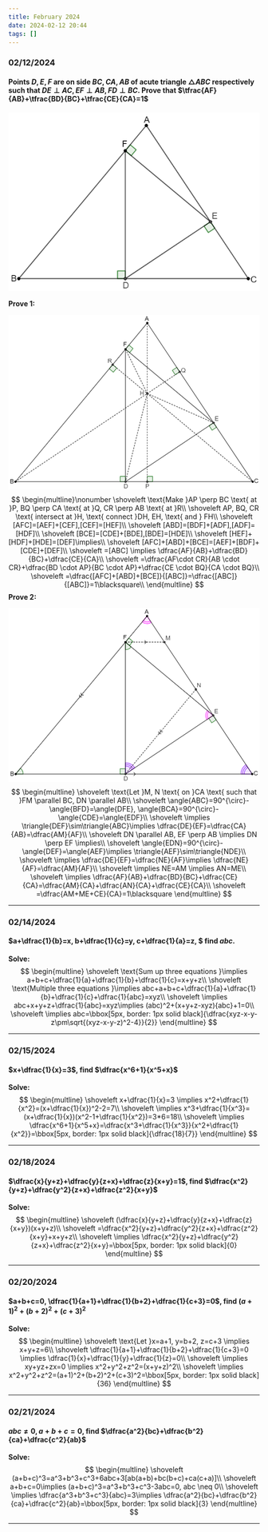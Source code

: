 ```yaml
---
title: February 2024
date: 2024-02-12 20:44
tags: []
---
```


### 02/12/2024

#### Points $D,E,F$ are on side $BC, CA, AB$ of acute triangle $\triangle{ABC}$ respectively such that $DE \perp AC, EF \perp AB, FD \perp BC$. Prove that $\tfrac{AF}{AB}+\tfrac{BD}{BC}+\tfrac{CE}{CA}=1$

![image-20240212115039732](/assets/images/2024/image-20240212115039732.png)

**Prove 1:**

![image-20240212160636085](/assets/images/2024/image-20240212155937058.png)
$$
\begin{multline}\nonumber
\shoveleft \text{Make }AP \perp BC \text{ at }P, BQ \perp CA \text{ at }Q, CR \perp AB \text{ at }R\\
\shoveleft AP, BQ, CR \text{ intersect at }H, \text{ connect }DH, EH, \text{ and } FH\\
\shoveleft [AFC]=[AEF]+[CEF],[CEF]=[HEF]\\
\shoveleft [ABD]=[BDF]+[ADF],[ADF]=[HDF]\\
\shoveleft [BCE]=[CDE]+[BDE],[BDE]=[HDE]\\
\shoveleft [HEF]+[HDF]+[HDE]=[DEF]\implies\\
\shoveleft [AFC]+[ABD]+[BCE]=[AEF]+[BDF]+[CDE]+[DEF]\\
\shoveleft =[ABC] \implies \dfrac{AF}{AB}+\dfrac{BD}{BC}+\dfrac{CE}{CA}\\
\shoveleft =\dfrac{AF\cdot CR}{AB \cdot CR}+\dfrac{BD \cdot AP}{BC \cdot AP}+\dfrac{CE \cdot BQ}{CA \cdot BQ}\\
\shoveleft =\dfrac{[AFC]+[ABD]+[BCE]}{[ABC]}=\dfrac{[ABC]}{[ABC]}=1\blacksquare\\
\end{multline}
$$
**Prove 2:**

![image-20240212162625073](/assets/images/2024/image-20240212162625073.png)
$$
\begin{multline}
\shoveleft \text{Let }M, N \text{ on }CA \text{ such that }FM \parallel BC, DN \parallel AB\\
\shoveleft \angle{ABC}=90^{\circ}-\angle{BFD}=\angle{DFE}, \angle{BCA}=90^{\circ}-\angle{CDE}=\angle{EDF}\\
\shoveleft \implies \triangle{DEF}\sim\triangle{ABC}\implies \dfrac{DE}{EF}=\dfrac{CA}{AB}=\dfrac{AM}{AF}\\
\shoveleft DN \parallel AB, EF \perp AB \implies DN \perp EF \implies\\
\shoveleft \angle{EDN}=90^{\circ}-\angle{DEF}=\angle{AEF}\implies \triangle{AEF}\sim\triangle{NDE}\\
\shoveleft \implies \dfrac{DE}{EF}=\dfrac{NE}{AF}\implies \dfrac{NE}{AF}=\dfrac{AM}{AF}\\
\shoveleft \implies NE=AM \implies AN=ME\\
\shoveleft \implies \dfrac{AF}{AB}+\dfrac{BD}{BC}+\dfrac{CE}{CA}=\dfrac{AM}{CA}+\dfrac{AN}{CA}+\dfrac{CE}{CA}\\
\shoveleft =\dfrac{AM+ME+CE}{CA}=1\blacksquare
\end{multline}
$$

---

### 02/14/2024

#### $a+\dfrac{1}{b}=x, b+\dfrac{1}{c}=y, c+\dfrac{1}{a}=z, $ find $abc$.

**Solve:**
$$
\begin{multline}
\shoveleft \text{Sum up three equations }\implies a+b+c+\dfrac{1}{a}+\dfrac{1}{b}+\dfrac{1}{c}=x+y+z\\
\shoveleft \text{Multiple three equations }\implies abc+a+b+c+\dfrac{1}{a}+\dfrac{1}{b}+\dfrac{1}{c}+\dfrac{1}{abc}=xyz\\
\shoveleft \implies abc+x+y+z+\dfrac{1}{abc}=xyz\implies (abc)^2+(x+y+z-xyz){abc}+1=0\\
\shoveleft \implies abc=\bbox[5px, border: 1px solid black]{\dfrac{xyz-x-y-z\pm\sqrt{(xyz-x-y-z)^2-4}}{2}}
\end{multline}
$$

---

### 02/15/2024

#### $x+\dfrac{1}{x}=3$, find $\dfrac{x^6+1}{x^5+x}$

**Solve:**
$$
\begin{multline}
\shoveleft x+\dfrac{1}{x}=3 \implies x^2+\dfrac{1}{x^2}=(x+\dfrac{1}{x})^2-2=7\\
\shoveleft \implies x^3+\dfrac{1}{x^3}=(x+\dfrac{1}{x})(x^2-1+\dfrac{1}{x^2})=3*6=18\\
\shoveleft \implies \dfrac{x^6+1}{x^5+x}=\dfrac{x^3+\dfrac{1}{x^3}}{x^2+\dfrac{1}{x^2}}=\bbox[5px, border: 1px solid black]{\dfrac{18}{7}}
\end{multline}
$$

---

### 02/18/2024

#### $\dfrac{x}{y+z}+\dfrac{y}{z+x}+\dfrac{z}{x+y}=1$, find $\dfrac{x^2}{y+z}+\dfrac{y^2}{z+x}+\dfrac{z^2}{x+y}$

**Solve:**
$$
\begin{multline}
\shoveleft (\dfrac{x}{y+z}+\dfrac{y}{z+x}+\dfrac{z}{x+y})(x+y+z)\\
\shoveleft =\dfrac{x^2}{y+z}+\dfrac{y^2}{z+x}+\dfrac{z^2}{x+y}+x+y+z\\
\shoveleft \implies \dfrac{x^2}{y+z}+\dfrac{y^2}{z+x}+\dfrac{z^2}{x+y}=\bbox[5px, border: 1px solid black]{0}
\end{multline}
$$

---

### 02/20/2024

#### $a+b+c=0, \dfrac{1}{a+1}+\dfrac{1}{b+2}+\dfrac{1}{c+3}=0$, find $(a+1)^2+(b+2)^2+(c+3)^2$

**Solve:**
$$
\begin{multline}
\shoveleft \text{Let }x=a+1, y=b+2, z=c+3 \implies x+y+z=6\\
\shoveleft \dfrac{1}{a+1}+\dfrac{1}{b+2}+\dfrac{1}{c+3}=0 \implies \dfrac{1}{x}+\dfrac{1}{y}+\dfrac{1}{z}=0\\
\shoveleft \implies xy+yz+zx=0 \implies x^2+y^2+z^2=(x+y+z)^2\\
\shoveleft \implies x^2+y^2+z^2=(a+1)^2+(b+2)^2+(c+3)^2=\bbox[5px, border: 1px solid black]{36}
\end{multline}
$$

---

### 02/21/2024

#### $abc \neq 0, a+b+c=0$, find $\dfrac{a^2}{bc}+\dfrac{b^2}{ca}+\dfrac{c^2}{ab}$

**Solve:**
$$
\begin{multline}
\shoveleft (a+b+c)^3=a^3+b^3+c^3+6abc+3[ab(a+b)+bc(b+c)+ca(c+a)]\\
\shoveleft  a+b+c=0\implies (a+b+c)^3=a^3+b^3+c^3-3abc=0, abc \neq 0\\
\shoveleft \implies \dfrac{a^3+b^3+c^3}{abc}=3\implies \dfrac{a^2}{bc}+\dfrac{b^2}{ca}+\dfrac{c^2}{ab}=\bbox[5px, border: 1px solid black]{3}
\end{multline}
$$

---

